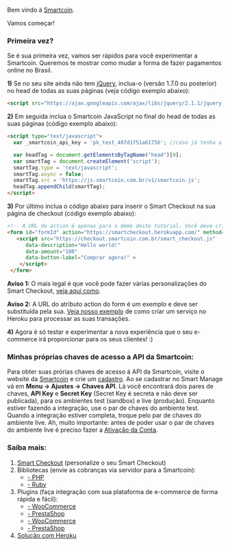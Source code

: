 Bem vindo à <a href="https://smartcoin.com.br/" target="_blank">Smartcoin</a>.

Vamos começar!

### Primeira vez?
Se é sua primeira vez, vamos ser rápidos para você experimentar a Smartcoin. Queremos te mostrar como mudar a forma de fazer pagamentos online no Brasil.


**1)** Se no seu site ainda não tem <a href="http://jquery.com/" target="_blank">jQuery</a>, inclua-o (versão 1.7.0 ou posterior) no head de todas as suas páginas (veja código exemplo abaixo):


````html
<script src="https://ajax.googleapis.com/ajax/libs/jquery/2.1.1/jquery.min.js"></script>
````

**2)** Em seguida inclua o Smartcoin JavaScript no final do head de todas as suas páginas (código exemplo abaixo):
````html
<script type="text/javascript">
  var _smartcoin_api_key = 'pk_test_407d1f51a61756'; //caso já tenha a sua chave, troque-a para a transação aparecer no seu Manage

  var headTag = document.getElementsByTagName("head")[0];
  var smartTag = document.createElement('script');
  smartTag.type = 'text/javascript';
  smartTag.async = false;
  smartTag.src = 'https://js.smartcoin.com.br/v1/smartcoin.js';
  headTag.appendChild(smartTag);
</script>
````

**3)** Por último inclua o código abaixo para inserir o Smart Checkout na sua página de checkout (código exemplo abaixo):
````html
<!-- A URL do action é apenas para o demo deste tutorial. Você deve criar a sua própria para fazer a sua integração  -->
<form id="formId" action="https://smartcheckout.herokuapp.com/" method="POST">
   <script src="https://checkout.smartcoin.com.br/smart_checkout.js"
      data-description="Hello world!"
      data-amount="100"
      data-button-label="Comprar agora!" >
    </script>
 </form>
````
**Aviso 1:** O mais legal é que você pode fazer várias personalizações do Smart Checkout, <a href="https://github.com/smartcoinpayments/Documentation/wiki/Smart-Checkout" target="_blank">veja aqui como</a>.

**Aviso 2:** A URL do atributo action do form é um exemplo e deve ser substituída pela sua. <a href="https://github.com/smartcoinpayments/smartcoin-heroku" target="_blank">Veja nosso exemplo</a> de como criar um serviço no Heroku para processar as suas transações.

**4)** Agora é só testar e experimentar a nova experiência que o seu e-commerce irá proporcionar para os seus clientes! :)

### Minhas próprias chaves de acesso a API da Smartcoin:
Para obter suas prórias chaves de acesso à API da Smartcoin, visite o website da <a href="https://smartcoin.com.br/" target="_blank">Smartcoin</a> e crie um <a href="https://manage.smartcoin.com.br/#/signup" target="_blank">cadastro</a>. Ao se cadastrar no Smart Manage vá em **Menu -> Ajustes -> Chaves API**. Lá você encontrará dois pares de chaves, **API Key** e **Secret Key** (Secret Key é secreta e não deve ser publicada), para os ambientes test (sandbox) e live (produção). Enquanto estiver fazendo a integração, use o par de chaves do ambiente test. Quando a integração estiver completa, troque pelo par de chaves do ambiente live. Ah, muito importante: antes de poder usar o par de chaves do ambiente live é preciso fazer a <a href="https://github.com/smartcoinpayments/Documentation/wiki/Ativa%C3%A7%C3%A3o-da-Conta" target="_blank">Ativação da Conta</a>.

### Saiba mais:
1. <a href="https://github.com/smartcoinpayments/Documentation/wiki/Smart-Checkout" target="_blank">Smart Checkout</a> (personalize o seu Smart Checkout)
2. Bibliotecas (envie as cobranças via servidor para a Smartcoin):
    * <a href="https://github.com/smartcoinpayments/smartcoin-php" target="_blank">- PHP</a>
    * <a href="https://github.com/smartcoinpayments/smartcoin-ruby" target="_blank">- Ruby</a>
3. Plugins (faça integração com sua plataforma de e-commerce de forma rápida e fácil):
    * [- WooCommerce](https://github.com/smartcoinpayments/smartcoin-woo)
    * [- PrestaShop](https://github.com/smartcoinpayments/smartcoin-prestashop)
    * <a href="https://github.com/smartcoinpayments/smartcoin-woo" target="_blank"> - WooCommerce</a>
    * <a href="https://github.com/smartcoinpayments/smartcoin-prestashop" target="_blank"> - PrestaShop</a>
4. <a href="https://github.com/smartcoinpayments/smartcoin-heroku" target="_blank">Solução com Heroku</a>
